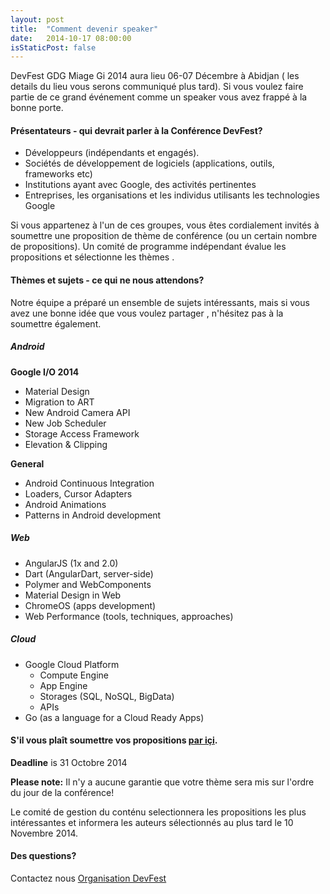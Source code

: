 ```yaml
---
layout: post
title:  "Comment devenir speaker"
date:   2014-10-17 08:00:00
isStaticPost: false
---
```

DevFest GDG Miage Gi 2014 aura lieu 06-07 Décembre à Abidjan ( les details du lieu vous serons communiqué plus tard). Si vous voulez faire partie de ce grand événement comme un speaker vous avez frappé à la bonne porte.

#### Présentateurs - qui devrait parler à la Conférence DevFest?

* Développeurs (indépendants et engagés).
* Sociétés de développement de logiciels (applications, outils, frameworks etc)
* Institutions ayant avec Google, des activités pertinentes
* Entreprises, les organisations et les individus utilisants les technologies Google

Si vous appartenez à l'un de ces groupes, vous êtes cordialement invités à soumettre une proposition de thème de conférence (ou un certain nombre de propositions). Un comité de programme indépendant évalue les propositions et sélectionne les thèmes .<br/>

#### Thèmes et sujets - ce qui ne nous attendons?
Notre équipe a préparé un ensemble de sujets intéressants, mais si vous avez une bonne idée que vous voulez partager , n'hésitez pas à la soumettre également.

##### Android

__Google I/O 2014__

* Material Design
* Migration to ART
* New Android Camera API
* New Job Scheduler
* Storage Access Framework
* Elevation & Clipping

__General__

* Android Continuous Integration
* Loaders, Cursor Adapters
* Android Animations
* Patterns in Android development

##### Web

* AngularJS (1x and 2.0)
* Dart (AngularDart, server-side)
* Polymer and WebComponents
* Material Design in Web
* ChromeOS (apps development)
* Web Performance (tools, techniques, approaches)


##### Cloud

* Google Cloud Platform
  * Compute Engine
  * App Engine
  * Storages (SQL, NoSQL, BigData)
  * APIs
* Go (as a language for a Cloud Ready Apps)


#### S'il vous plaît soumettre vos propositions [par içi](http://bit.ly/dfua-c4p).
__Deadline__ is 31 Octobre 2014

__Please note:__ Il n'y a aucune garantie que votre thème sera mis sur l'ordre du jour de la conférence!<br/>

Le comité de gestion du conténu selectionnera les propositions les plus intéressantes et informera les auteurs sélectionnés au plus tard le 10 Novembre 2014.<br/>

#### Des questions? 
Contactez nous [Organisation DevFest](mailto:miage.gdg@gmail.com)